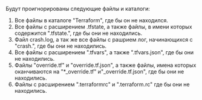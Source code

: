 Будут проигнорированы следующие файлы и каталоги:
1. Все файлы в каталоге "Terraform", где бы он не находился.
2. Все файлы с расширением .tfstate, а также файлы, в имени которых содержится ".tfstate.", где бы они не находились.
3. Файл crash.log, а так же все файлы с рашрием лог, начинающихся с "crash.", где бы они не находились.
4. Все файлы с расширением ".tfvars", а также ".tfvars.json", где бы они не находились.
5. Файлы "override.tf" и "override.tf.json", а также файлы, имена которых оканчиваются на "*_override.tf" и"_override.tf.json", где бы они не находились.
6. Файлы с расширением ".terraformrc" и ".terraform.rc" где бы они не находились.
